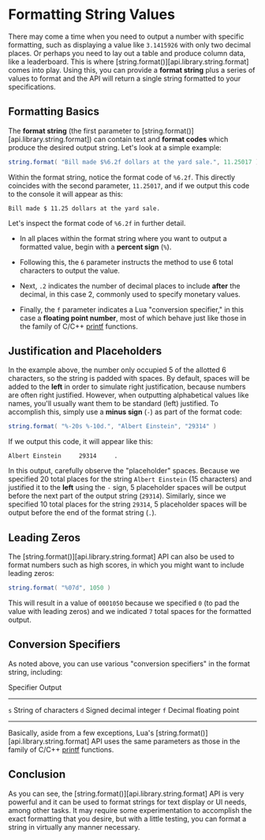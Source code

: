 # Formatting String Values

There may come a time when you need to output a number with specific formatting, such as displaying a value like `3.1415926` with only two decimal places. Or perhaps you need to lay out a table and produce column data, like a leaderboard. This is where [string.format()][api.library.string.format] comes into play. Using this, you can provide a __format&nbsp;string__ plus a series of values to format and the API will return a single string formatted to your specifications.


## Formatting Basics

The __format&nbsp;string__ (the&nbsp;first parameter to&nbsp;[string.format()][api.library.string.format]) can contain text and __format&nbsp;codes__ which produce the desired output string. Let's look at a simple example:

``````lua
string.format( "Bill made $%6.2f dollars at the yard sale.", 11.25017 )
``````

Within the format string, notice the format code of `%6.2f`. This directly coincides with the second parameter, `11.25017`, and if we output this code to the console it will appear as this:

``````
Bill made $ 11.25 dollars at the yard sale.
``````

Let's inspect the format code of `%6.2f` in further detail.

* In all places within the format string where you want to output a formatted value, begin with a __percent&nbsp;sign__ (`%`).

* Following this, the `6` parameter instructs the method to use 6 total characters to output the value.

* Next, `.2` indicates the number of decimal places to include __after__ the decimal, in&nbsp;this case&nbsp;2, commonly used to specify monetary values.

* Finally, the `f` parameter indicates a Lua "conversion&nbsp;specifier," in this case a __floating&nbsp;point&nbsp;number__, most of which behave just like those in the family of C/C++ [printf](https://www.cplusplus.com/reference/cstdio/printf/) functions.


## Justification and Placeholders

In the example above, the number only occupied 5 of the allotted 6 characters, so the string is padded with spaces. By default, spaces will be added to the __left__ in order to simulate right justification, because numbers are often right justified. However, when outputting alphabetical values like names, you'll usually want them to be standard (left) justified. To accomplish this, simply use a __minus&nbsp;sign__ (`-`) as part of the format code:

``````lua
string.format( "%-20s %-10d.", "Albert Einstein", "29314" )
``````

If we output this code, it will appear like this:

``````
Albert Einstein     29314     .
``````

In this output, carefully observe the "placeholder" spaces. Because we specified 20 total places for the string <nobr>`Albert Einstein`</nobr> (15&nbsp;characters) and justified it to the __left__ using the `-` sign, 5&nbsp;placeholder spaces will be output before the next part of the output string (`29314`). Similarly, since we specified 10 total places for the string `29314`, 5&nbsp;placeholder spaces will be output before the end of the <nobr>format string (`.`)</nobr>.


## Leading Zeros

The [string.format()][api.library.string.format] API can also be used to format numbers such as high scores, in which you might want to include leading zeros:

``````lua
string.format( "%07d", 1050 )
``````

This will result in a value of `0001050` because we specified `0` (to&nbsp;pad the value with leading&nbsp;zeros) and we indicated `7` total spaces for the formatted output.


## Conversion Specifiers

As noted above, you can use various "conversion&nbsp;specifiers" in the format string, including:

<div class="inner-table">

 Specifier		Output
--------------	------------------
 `s`			<nobr>String of characters</nobr>
 `d`			<nobr>Signed decimal integer</nobr>
 `f`			<nobr>Decimal floating point</nobr>
--------------	------------------

</div>

Basically, aside from a few exceptions, Lua's [string.format()][api.library.string.format] API uses the same parameters as those in the family of C/C++ [printf](https://www.cplusplus.com/reference/cstdio/printf/) functions.


## Conclusion

As you can see, the [string.format()][api.library.string.format] API is very powerful and it can be used to format strings for text display or UI needs, among other tasks. It may require some experimentation to accomplish the exact formatting that you desire, but with a little testing, you can format a string in virtually any manner necessary.
